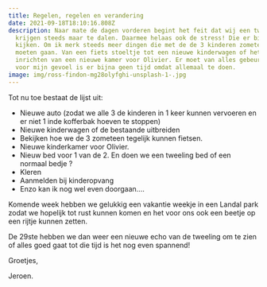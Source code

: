```yaml
---
title: Regelen, regelen en verandering
date: 2021-09-18T18:10:16.808Z
description: Naar mate de dagen vorderen begint het feit dat wij een tweeling
  krijgen steeds maar te dalen. Daarmee helaas ook de stress! Die er bij komt
  kijken. Om ik merk steeds meer dingen die met de de 3 kinderen zometeen anders
  moeten gaan. Van een fiets stoeltje tot een nieuwe kinderwagen of het
  inrichten van een nieuwe kamer voor Olivier. Er moet van alles gebeuren! En
  voor mijn gevoel is er bijna geen tijd omdat allemaal te doen.
image: img/ross-findon-mg28olyfghi-unsplash-1-.jpg
---
```

Tot nu toe bestaat de lijst uit:

* Nieuwe auto (zodat we alle 3 de kinderen in 1 keer kunnen vervoeren en er niet 1 inde kofferbak hoeven te stoppen)
* Nieuwe kinderwagen of de bestaande uitbreiden
* Bekijken hoe we de 3 zometeen tegelijk kunnen fietsen.
* Nieuwe kinderkamer voor Olivier.
* Nieuw bed voor 1 van de 2. En doen we een tweeling bed of een normaal bedje ?
* Kleren
* Aanmelden bij kinderopvang
* Enzo kan ik nog wel even doorgaan....

Komende week hebben we gelukkig een vakantie weekje in een Landal park zodat we hopelijk tot rust kunnen komen en het voor ons ook een beetje op een rijtje kunnen zetten.

De 29ste hebben we dan weer een nieuwe echo van de tweeling om te zien of alles goed gaat tot die tijd is het nog even spannend!

Groetjes,

Jeroen.